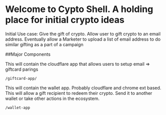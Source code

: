 # Welcome to Cypto Shell. A holding place for initial crypto ideas

Initial Use case: Give the gift of crypto. Allow user to gift crypto to an email address.
Eventually allow a Marketer to upload a list of email address to do similar gifting as a part of a campaign


##Major Components

This will contain the cloudflare app that allows users to setup email => giftcard parings
```
/giftcard-app/
```


This will contain the wallet app. Probably cloudflare and chrome ext based. This will allow a gift recipient to redeem their crypto. Send it to another wallet or take other actions in the ecosystem.
```
/wallet-app
```